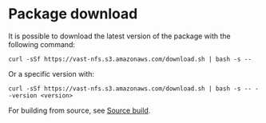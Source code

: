 # Package download

It is possible to download the latest version of the package with the following command:
```
curl -sSf https://vast-nfs.s3.amazonaws.com/download.sh | bash -s --
```

Or a specific version with:

```
curl -sSf https://vast-nfs.s3.amazonaws.com/download.sh | bash -s -- --version <version>
```

For building from source, see [Source build](build/intro.md).

